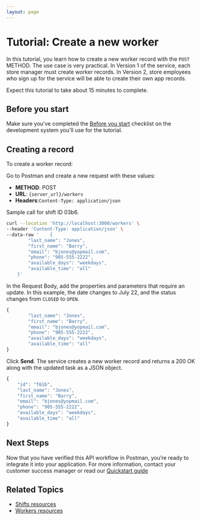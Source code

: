```yaml
---
layout: page
---
```


# Tutorial: Create a new worker

In this tutorial, you learn how to create a new worker record with the `POST` METHOD. The use case is very practical. In Version 1 of the service, each store manager must create worker records. In Version 2, store employees who sign up for the service will be able to create their own app records.

Expect this tutorial to take about 15 minutes to complete.

## Before you start

Make sure you've completed the [Before you start](before-you-start-a-tutorial) checklist on the development system you'll use for the tutorial.

## Creating a record

To create a worker record:

Go to Postman and create a new request with these values:

* **METHOD**: POST
* **URL**: `{server_url}/workers`
* **Headers**:`Content-Type: application/json`

Sample call for shift ID 03b6.
```bash
curl --location 'http://localhost:3000/workers' \
--header 'Content-Type: application/json' \
--data-raw '    {
        "last_name": "Jones",
        "first_name": "Barry",
        "email": "bjones@yopmail.com",
        "phone": "905-555-2222",
        "available_days": "weekdays",
        "available_time": "all"
    }'
```

In the Request Body, add the properties and parameters that require an update. In this example, the date changes to July 22, and the status changes from `CLOSED` to `OPEN`.

```js
{
        "last_name": "Jones",
        "first_name": "Barry",
        "email": "bjones@yopmail.com",
        "phone": "905-555-2222",
        "available_days": "weekdays",
        "available_time": "all"
}
```

Click **Send**. The service creates a new worker record and returns a 200 OK along with the updated task as a JSON object.

```js
{
    "id": "f61b",
    "last_name": "Jones",
    "first_name": "Barry",
    "email": "bjones@yopmail.com",
    "phone": "905-555-2222",
    "available_days": "weekdays",
    "available_time": "all"
}
 ```

## Next Steps

Now that you have verified this API workflow in Postman, you’re ready to integrate it into your application. For more information, contact your customer success manager or read our
 [Quickstart guide](../api/quickstart_working.md)

## Related Topics

* [Shifts resources](../api/shifts-resources.md)
* [Workers resources](../api/workers-resources.md)
